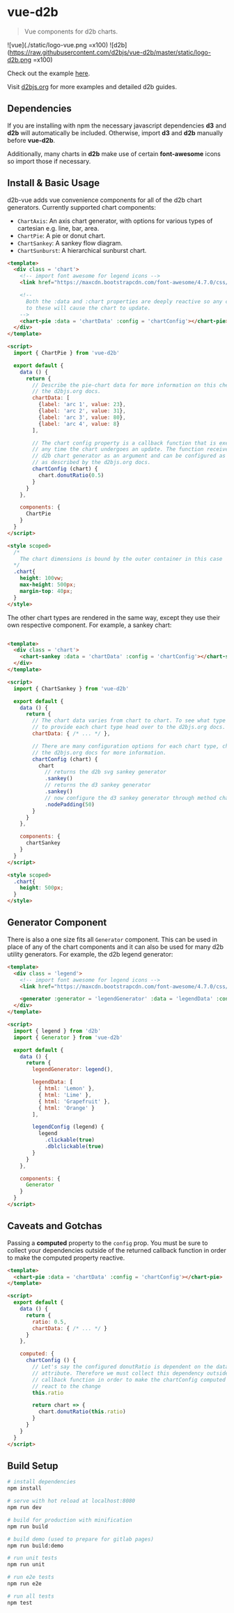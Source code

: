 # vue-d2b

> Vue components for d2b charts.

![vue](./static/logo-vue.png =x100)
![d2b](https://raw.githubusercontent.com/d2bjs/vue-d2b/master/static/logo-d2b.png =x100)

Check out the example [here](https://d2bjs.github.io/vue-d2b/).

Visit [d2bjs.org](d2bjs.org) for more examples and detailed d2b guides.

## Dependencies

If you are installing with npm the necessary javascript dependencies **d3** and **d2b** will automatically be included. Otherwise, import **d3** and **d2b** manually before **vue-d2b**.

Additionally, many charts in **d2b** make use of certain **font-awesome** icons so import those if necessary.

## Install & Basic Usage

d2b-vue adds vue convenience components for all of the d2b chart generators. Currently supported chart components:

- `ChartAxis`: An axis chart generator, with options for various types of cartesian e.g. line, bar, area.
- `ChartPie`: A pie or donut chart.
- `ChartSankey`: A sankey flow diagram.
- `ChartSunburst`: A hierarchical sunburst chart.

```html
<template>
  <div class = 'chart'>
    <!-- import font awesome for legend icons -->
    <link href="https://maxcdn.bootstrapcdn.com/font-awesome/4.7.0/css/font-awesome.min.css" rel="stylesheet" integrity="sha384-wvfXpqpZZVQGK6TAh5PVlGOfQNHSoD2xbE+QkPxCAFlNEevoEH3Sl0sibVcOQVnN" crossorigin="anonymous">

    <!--
      Both the :data and :chart properties are deeply reactive so any changes
      to these will cause the chart to update.
    -->
    <chart-pie :data = 'chartData' :config = 'chartConfig'></chart-pie>
  </div>
</template>

<script>
  import { ChartPie } from 'vue-d2b'

  export default {
    data () {
      return {
        // Describe the pie-chart data for more information on this checkout
        // the d2bjs.org docs.
        chartData: [
          {label: 'arc 1', value: 23},
          {label: 'arc 2', value: 31},
          {label: 'arc 3', value: 80},
          {label: 'arc 4', value: 8}
        ],

        // The chart config property is a callback function that is executed
        // any time the chart undergoes an update. The function receives the
        // d2b chart generator as an argument and can be configured as described
        // as described by the d2bjs.org docs.
        chartConfig (chart) {
          chart.donutRatio(0.5)
        }
      }
    },

    components: {
      ChartPie
    }
  }
</script>

<style scoped>
  /*
    The chart dimensions is bound by the outer container in this case '.chart'.
  */
  .chart{
    height: 100vw;
    max-height: 500px;
    margin-top: 40px;
  }
</style>
```

The other chart types are rendered in the same way, except they use their own respective component. For example, a sankey chart:

```html

<template>
  <div class = 'chart'>
    <chart-sankey :data = 'chartData' :config = 'chartConfig'></chart-sankey>
  </div>
</template>

<script>
  import { ChartSankey } from 'vue-d2b'

  export default {
    data () {
      return {
        // The chart data varies from chart to chart. To see what type of data
        // to provide each chart type head over to the d2bjs.org docs.
        chartData: { /* ... */ },

        // There are many configuration options for each chart type, checkout
        // the d2bjs.org docs for more information.
        chartConfig (chart) {
          chart
            // returns the d2b svg sankey generator
            .sankey()
            // returns the d3 sankey generator
            .sankey()
            // now configure the d3 sankey generator through method chaining
            .nodePadding(50)
        }
      }
    },

    components: {
      chartSankey
    }
  }
</script>

<style scoped>
  .chart{
    height: 500px;
  }
</style>
```

## Generator Component

There is also a one size fits all `Generator` component. This can be used in place of any of the chart components and it can also be used for many d2b utility generators. For example, the d2b legend generator:

```html
<template>
  <div class = 'legend'>
    <!-- import font awesome for legend icons -->
    <link href="https://maxcdn.bootstrapcdn.com/font-awesome/4.7.0/css/font-awesome.min.css" rel="stylesheet" integrity="sha384-wvfXpqpZZVQGK6TAh5PVlGOfQNHSoD2xbE+QkPxCAFlNEevoEH3Sl0sibVcOQVnN" crossorigin="anonymous">

    <generator :generator = 'legendGenerator' :data = 'legendData' :config = 'legendConfig'></generator>
  </div>
</template>

<script>
  import { legend } from 'd2b'
  import { Generator } from 'vue-d2b'

  export default {
    data () {
      return {
        legendGenerator: legend(),

        legendData: [
          { html: 'Lemon' },
          { html: 'Lime' },
          { html: 'Grapefruit' },
          { html: 'Orange' }
        ],

        legendConfig (legend) {
          legend
            .clickable(true)
            .dblclickable(true)
        }
      }
    },

    components: {
      Generator
    }
  }
</script>
```

## Caveats and Gotchas

Passing a **computed** property to the `config` prop. You must be sure to collect your dependencies outside of the returned callback function in order to make the computed property reactive.

```html
<template>
  <chart-pie :data = 'chartData' :config = 'chartConfig'></chart-pie>
</template>

<script>
  export default {
    data () {
      return {
        ratio: 0.5,
        chartData: { /* ... */ }
      }
    },

    computed: {
      chartConfig () {
        // Let's say the configured donutRatio is dependent on the data's ratio
        // attribute. Therefore we must collect this dependency outside of the
        // callback function in order to make the chartConfig computed property
        // react to the change
        this.ratio

        return chart => {
          chart.donutRatio(this.ratio)
        }
      }
    }
  }
</script>
```

## Build Setup

``` bash
# install dependencies
npm install

# serve with hot reload at localhost:8080
npm run dev

# build for production with minification
npm run build

# build demo (used to prepare for gitlab pages)
npm run build:demo

# run unit tests
npm run unit

# run e2e tests
npm run e2e

# run all tests
npm test
```
